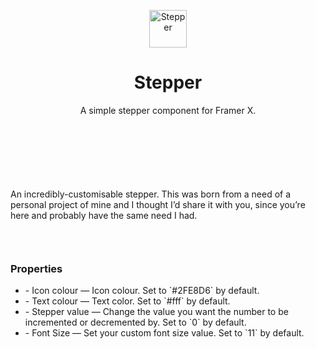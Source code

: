 <p align="center">
  <img alt="Stepper" src="https://www.dropbox.com/s/w32snsohbujt5bg/IconGithub.png?raw=1" width="60" />
</p>
<h1 align="center">
  Stepper
</h1>

<p align="center">A simple stepper component for Framer X.</p>

<div style="margin:50px;">&nbsp;</div>

<p>An incredibly-customisable stepper. This was born from a need of a personal project of mine and I thought I’d share it with you, since you’re here and probably have the same need I had.</p>

<div style="margin:25px;">&nbsp;</div>

<h3 style="margin-top:15px;">Properties</h3>
<ul>
  <li>- Icon colour — Icon colour. Set to `#2FE8D6` by default.</li>
  <li>- Text colour — Text color. Set to `#fff` by default.</li>
  <li>- Stepper value — Change the value you want the number to be incremented or decremented by.  Set to `0` by default.</li>
  <li>- Font Size — Set your custom font size value. Set to `11` by default.</li>
</ul>
